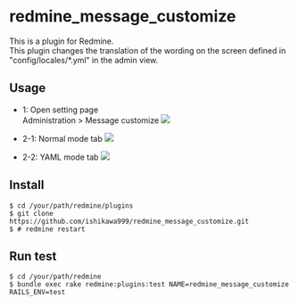 # redmine_message_customize

This is a plugin for Redmine.  
This plugin changes the translation of the wording on the screen defined in "config/locales/*.yml" in the admin view.

## Usage

* 1: Open setting page  
Administration > Message customize
<kbd><img src="https://github.com/ishikawa999/redmine_message_customize/blob/images/administration_menu.png" /></kbd>

* 2-1: Normal mode tab
<kbd><img src="https://github.com/ishikawa999/redmine_message_customize/blob/images/normal_mode.png" /></kbd>

* 2-2: YAML mode tab
<kbd><img src="https://github.com/ishikawa999/redmine_message_customize/blob/images/yaml_mode.png" /></kbd>

## Install

```
$ cd /your/path/redmine/plugins
$ git clone https://github.com/ishikawa999/redmine_message_customize.git
$ # redmine restart
```

## Run test

```
$ cd /your/path/redmine
$ bundle exec rake redmine:plugins:test NAME=redmine_message_customize RAILS_ENV=test
```
